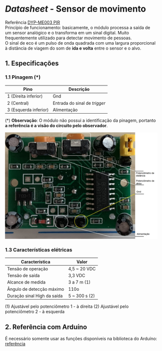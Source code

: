 # *Datasheet* - Sensor de movimento
Referência [DYP-ME003 PIR](https://siccciber.com.br/wp-content/uploads/2020/06/FTC-PIR.pdf)  
Princípio de funcionamento: basicamente, o módulo processa a saída de um sensor analógico e o transforma em um sinal digital.
Muito frequentemente utilizado para detectar movimento de pessoas.  
O sinal de eco é um pulso de onda quadrada com uma largura proporcional à distância de viagem do som de **ida e volta** entre o sensor e o alvo.

## 1. Especificações

### 1.1 Pinagem (\*)
| Pino | Descrição |
| - | - |
| 1 (Direita inferior) | Gnd |
| 2 (Central) | Entrada do sinal de *trigger* | 
| 3 (Esquerda inferior) | Alimentação | 

(\*) **Observação**: O módulo não possui a identificação da pinagem, portanto **a referência é a visão do circuito pelo observador**.

![Pinagem módulo sensor de movimento](/arduino/arduino_images/sensormovimento.jpg)

### 1.3 Características elétricas
| Característica | Valor |
| - | - |
| Tensão de operação | 4,5 ~ 20 VDC |
| Tensão de saída | 3,3 VDC |
| Alcance de medida | 3 a 7 m (1) | 
| Ângulo de detecção máximo | 110o | 
| Duração sinal High da saída | 5 ~ 300 s (2) |

(1) Ajustável pelo potenciômetro 1 - à direita
(2) Ajustável pelo potenciômetro 2 - à esquerda


## 2. Referência com Arduíno
É necessário somente usar as funções disponíveis na biblioteca do Arduíno: [referência](https://www.arduino.cc/reference/en/)  
